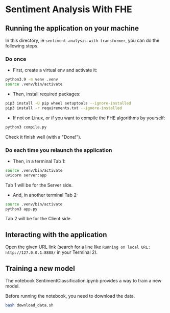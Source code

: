 # Sentiment Analysis With FHE

## Running the application on your machine

In this directory, ie `sentiment-analysis-with-transformer`, you can do the following steps.

### Do once

- First, create a virtual env and activate it:

<!--pytest-codeblocks:skip-->
```bash
python3.9 -m venv .venv
source .venv/bin/activate
```

- Then, install required packages:

<!--pytest-codeblocks:skip-->
```bash
pip3 install -U pip wheel setuptools --ignore-installed
pip3 install -r requirements.txt --ignore-installed
```

- If not on Linux, or if you want to compile the FHE algorithms by yourself:

<!--pytest-codeblocks:skip-->
```bash
python3 compile.py
```

Check it finish well (with a "Done!").

### Do each time you relaunch the application

- Then, in a terminal Tab 1:

<!--pytest-codeblocks:skip-->
```bash
source .venv/bin/activate
uvicorn server:app
```

Tab 1 will be for the Server side.

- And, in another terminal Tab 2:

<!--pytest-codeblocks:skip-->
```bash
source .venv/bin/activate
python3 app.py
```

Tab 2 will be for the Client side.

## Interacting with the application

Open the given URL link (search for a line like `Running on local URL:  http://127.0.0.1:8888/` in your Terminal 2).

## Training a new model

The notebook SentimentClassification.ipynb provides a way to train a new model.

Before running the notebook, you need to download the data.

<!--pytest-codeblocks:skip-->
```bash
bash download_data.sh
```
